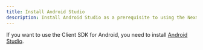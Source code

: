 ```yaml
---
title: Install Android Studio
description: Install Android Studio as a prerequisite to using the Nexmo Android Client SDK
---
```


If you want to use the Client SDK for Android, you need to install [Android Studio](https://developer.android.com/studio).
